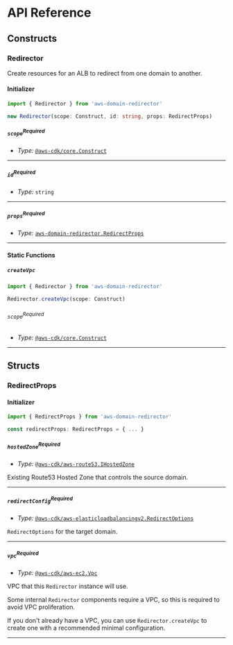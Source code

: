 # API Reference <a name="API Reference"></a>

## Constructs <a name="Constructs"></a>

### Redirector <a name="aws-domain-redirector.Redirector"></a>

Create resources for an ALB to redirect from one domain to another.

#### Initializer <a name="aws-domain-redirector.Redirector.Initializer"></a>

```typescript
import { Redirector } from 'aws-domain-redirector'

new Redirector(scope: Construct, id: string, props: RedirectProps)
```

##### `scope`<sup>Required</sup> <a name="aws-domain-redirector.Redirector.parameter.scope"></a>

- *Type:* [`@aws-cdk/core.Construct`](#@aws-cdk/core.Construct)

---

##### `id`<sup>Required</sup> <a name="aws-domain-redirector.Redirector.parameter.id"></a>

- *Type:* `string`

---

##### `props`<sup>Required</sup> <a name="aws-domain-redirector.Redirector.parameter.props"></a>

- *Type:* [`aws-domain-redirector.RedirectProps`](#aws-domain-redirector.RedirectProps)

---


#### Static Functions <a name="Static Functions"></a>

##### `createVpc` <a name="aws-domain-redirector.Redirector.createVpc"></a>

```typescript
import { Redirector } from 'aws-domain-redirector'

Redirector.createVpc(scope: Construct)
```

###### `scope`<sup>Required</sup> <a name="aws-domain-redirector.Redirector.parameter.scope"></a>

- *Type:* [`@aws-cdk/core.Construct`](#@aws-cdk/core.Construct)

---



## Structs <a name="Structs"></a>

### RedirectProps <a name="aws-domain-redirector.RedirectProps"></a>

#### Initializer <a name="[object Object].Initializer"></a>

```typescript
import { RedirectProps } from 'aws-domain-redirector'

const redirectProps: RedirectProps = { ... }
```

##### `hostedZone`<sup>Required</sup> <a name="aws-domain-redirector.RedirectProps.property.hostedZone"></a>

- *Type:* [`@aws-cdk/aws-route53.IHostedZone`](#@aws-cdk/aws-route53.IHostedZone)

Existing Route53 Hosted Zone that controls the source domain.

---

##### `redirectConfig`<sup>Required</sup> <a name="aws-domain-redirector.RedirectProps.property.redirectConfig"></a>

- *Type:* [`@aws-cdk/aws-elasticloadbalancingv2.RedirectOptions`](#@aws-cdk/aws-elasticloadbalancingv2.RedirectOptions)

`RedirectOptions` for the target domain.

---

##### `vpc`<sup>Required</sup> <a name="aws-domain-redirector.RedirectProps.property.vpc"></a>

- *Type:* [`@aws-cdk/aws-ec2.Vpc`](#@aws-cdk/aws-ec2.Vpc)

VPC that this `Redirector` instance will use.

Some internal `Redirector` components require a VPC,
so this is required to avoid VPC proliferation.

If you don't already have a VPC,
you can use `Redirector.createVpc`
to create one with a recommended minimal configuration.

---



